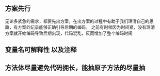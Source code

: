 ## 方案先行 ##
无论多紧急的需求，都要先出方案。在出方案的过程中有助于我们理清自己的思路，有方案的记录能够正确引导后期的编码。
之前有时候因为时间紧，没有理清方案就开始编码导致后期出现，代码混乱，反而增加了整个编码时间

## 变量名可解释性 以及注释 ##

## 方法体尽量避免代码拥长，能抽原子方法的尽量抽 ##

